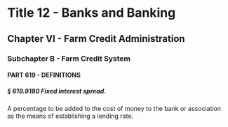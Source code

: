 
# Title 12 - Banks and Banking
## Chapter VI - Farm Credit Administration
### Subchapter B - Farm Credit System
#### PART 619 - DEFINITIONS
##### § 619.9180 Fixed interest spread.

A percentage to be added to the cost of money to the bank or association as the means of establishing a lending rate.
